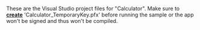 These are the Visual Studio project files for "Calculator". Make sure to [**create**](https://msdn.microsoft.com/es-ES/Library/windows/apps/br230260(v=vs.110).aspx) 'Calculator_TemporaryKey.pfx' before running the sample or the app won't be signed and thus won't be compiled.
